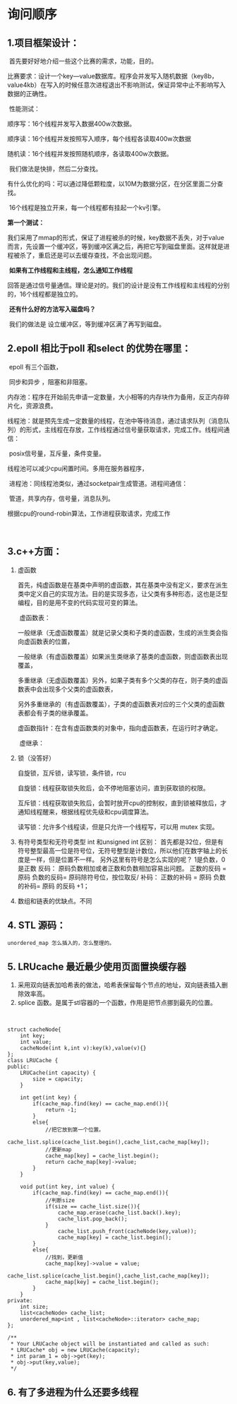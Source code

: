 # 询问顺序

## 1.项目框架设计：

​		首先要好好地介绍一些这个比赛的需求，功能，目的。

​		比赛要求：设计一个key—value数据库。程序会并发写入随机数据（key8b，value4kb）在写入的时候任意次进程退出不影响测试，保证异常中止不影响写入数据的正确性。

​	性能测试：

顺序写：16个线程并发写入数据400w次数据。

顺序读：16个线程并发按照写入顺序，每个线程各读取400w次数据

随机读：16个线程并发按照随机顺序，各读取400w次数据。

​			我们做法是快排，然后二分查找。

有什么优化的吗：可以通过降低颗粒度，以10M为数据分区，在分区里面二分查找。

​	16个线程是独立开来，每一个线程都有挂起一个kv引擎。

**第一个测试：**

​		我们采用了mmap的形式，保证了进程被杀的时候，key数据不丢失，对于value而言，先设置一个缓冲区，等到缓冲区满之后，再把它写到磁盘里面。这样就是进程被杀了，重启还是可以去缓存查找，不会出现问题。

​	**如果有工作线程和主线程，怎么通知工作线程**

​			回答是通过信号量通信。理论是对的。我们的设计是没有工作线程和主线程的分别的，16个线程都是独立的。

​	**还有什么好的方法写入磁盘吗？**

​			我们的做法是 设立缓冲区，等到缓冲区满了再写到磁盘。

## 2.epoll 相比于poll 和select 的优势在哪里：

​	epoll 有三个函数，

​		同步和异步 ，阻塞和非阻塞。

​		内存池：程序在开始前先申请一定数量，大小相等的内存块作为备用，反正内存碎片化，资源浪费。

​		线程池：就是预先生成一定数量的线程，在池中等待消息，通过请求队列（消息队列）的形式，主线程在存放，工作线程通过信号量获取请求，完成工作。线程间通信：

​		posix信号量，互斥量，条件变量。

线程池可以减少cpu闲置时间。多用在服务器程序，

​		进程池：同线程池类似，通过socketpair生成管道。进程间通信：

​		管道，共享内存，信号量，消息队列。

根据cpu的round-robin算法，工作进程获取请求，完成工作

​		

## 3.c++方面：

 1. 虚函数

    ​	首先，纯虚函数是在基类中声明的虚函数，其在基类中没有定义，要求在派生类中定义自己的实现方法。目的是实现多态，让父类有多种形态，这也是泛型编程，目的是用不变的代码实现可变的算法。

    ​	虚函数表：

    一般继承（无虚函数覆盖）就是记录父类和子类的虚函数，生成的派生类会指向虚函数表的位置，

    一般继承（有虚函数覆盖）如果派生类继承了基类的虚函数，则虚函数表出现覆盖，

    ​	多重继承（无虚函数覆盖）另外，如果子类有多个父类的存在，则子类的虚函数表中会出现多个父类的虚函数表，

    ​	另外多重继承的（有虚函数覆盖），子类的虚函数表对应的三个父类的虚函数表都会有子类的继承覆盖。

    ​	虚函数指针：在含有虚函数类的对象中，指向虚函数表，在运行时才确定。

    ​	虚继承：

    

 2. 锁（没答好）

    自旋锁，互斥锁，读写锁，条件锁，rcu

    自旋锁：线程获取锁失败后，会不停地阻塞访问，直到获取锁的权限。

    互斥锁：线程获取锁失败后，会暂时放开cpu的控制权，直到锁被释放后，才通知线程醒来，根据线程优先级和cpu调度算法。

    读写锁：允许多个线程读，但是只允许一个线程写，可以用 mutex 实现。

 3.	有符号类型和无符号类型
	 	int 和unsigned int 区别：
	 	首先都是32位，但是有符号整型最高一位是符号位，无符号整型是计数位，所以他们在数字轴上的长度是一样，但是位置不一样。
	 	另外这里有符号是怎么实现的呢？
	 	1是负数，0是正数
	 	反码：
	 		原码负数相加或者正数和负数相加容易出问题。
	 		正数的反码 = 原码
	 		负数的反码= 原码除符号位，按位取反/
	 	补码：
	 		正数的补码 = 原码
	 		负数的补码= 原码 的反码 +1；
	
 4. 数组和链表的优缺点。不同

## 4. STL 源码：

    unordered_map 怎么插入的，怎么整理的。

## 5. LRUcache 最近最少使用页面置换缓存器

1. 采用双向链表加哈希表的做法，哈希表保留每个节点的地址，双向链表插入删除效率高。
2. splice 函数。是属于stl容器的一个函数，作用是把节点挪到最先的位置。



​	

```
struct cacheNode{
    int key;
    int value;
    cacheNode(int k,int v):key(k),value(v){}
};
class LRUCache {
public:
    LRUCache(int capacity) {
        size = capacity;
    }
    
    int get(int key) {
        if(cache_map.find(key) == cache_map.end()){
            return -1;
        }
        else{
            //把它放到第一个位置。
            cache_list.splice(cache_list.begin(),cache_list,cache_map[key]);
            //更新map
            cache_map[key] = cache_list.begin();
            return cache_map[key]->value;
        }
    }
    
    void put(int key, int value) {
        if(cache_map.find(key) == cache_map.end()){
            //判断size
            if(size == cache_list.size()){
                cache_map.erase(cache_list.back().key);
                cache_list.pop_back();
            }
                cache_list.push_front(cacheNode(key,value));
                cache_map[key] = cache_list.begin();
        }
        else{
            //找到，更新值
            cache_map[key]->value = value;
            cache_list.splice(cache_list.begin(),cache_list,cache_map[key]);
            cache_map[key] = cache_list.begin();
        }
    }
private:
    int size;
    list<cacheNode> cache_list;
    unordered_map<int , list<cacheNode>::iterator> cache_map;
};

/**
 * Your LRUCache object will be instantiated and called as such:
 * LRUCache* obj = new LRUCache(capacity);
 * int param_1 = obj->get(key);
 * obj->put(key,value);
 */
```

## 6. 有了多进程为什么还要多线程

